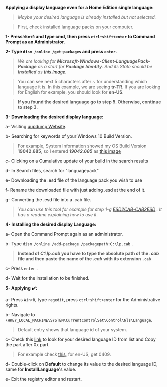 **Applying a display language even for a Home Edition single language:**
> _Maybe your desired language is already installed but not selected._

> First, check installed language packs on your computer.

   **1- Press `Win+R` and type cmd, then press `ctrl+shift+enter` to Command Prompt as an Administrator.**
   
   **2- Type `dism /online /get-packages` and press `enter`.**
> _We are looking for **Microsoft-Windows-Client-LanguagePack-Package** as a start for **Package Identity**. And its State should be **Installed** as [this image](https://i.stack.imgur.com/FoP0c.png)._

> You can see next 5 characters after _~_ for understanding which language it is.
> In this example, we are seeing **tr-TR**. If you are looking for English for example, you should look for **en-US**.

> **If you found the desired language go to step 5. Otherwise, continue to step 3.**

 **3- Downloading the desired display language:**

   a- Visiting [uupdump Website](https://uupdump.ml/).

   b- Searching for keywords of your Windows 10 Build Version.
   
> For example, System Information showed my OS Build Version **19042.685**, so I entered _**19042.685**_ as [this image](https://github.com/tightropeboy/saved/blob/main/Screenshot%202020-12-24%20224632.jpg?raw=true)
   
   c- Clicking on a Cumulative update of your build in the search results

   d- In Search files, search for "languagepack"

   e- Downloading the .esd file of the language pack you wish to use
    
   f- Rename the downloaded file with just adding .esd at the end of it.

   g- Converting the .esd file into a .cab file. 
> _You can use this tool for example for step 1-g [ESD2CAB-CAB2ESD](https://github.com/abbodi1406/WHD/blob/master/scripts/ESD2CAB-CAB2ESD.zip) .
It has a readme explaining how to use it._

 **4- Installing the desired display Language:**
 
   a- Open the Command Prompt again as an administrator.
    
   b- Type `dism /online /add-package /packagepath:C:\lp.cab` .
    
>**Instead of _C:\lp.cab_ you have to type the absolute path of the _.cab_ file and then paste the name of the _.cab_ with its extension `.cab`**
    
   c- Press `enter` .
   
   d- Wait for the installation to be finished.
   
 **5- Applying :heavy_check_mark::**
    
   a- Press `Win+R`, type `regedit`, press `ctrl+shift+enter` for the Administrative rights.
   
   b- Navigate to `\HKEY_LOCAL_MACHINE\SYSTEM\CurrentControlSet\Control\Nls\Language`.
   
> Default entry shows that language id of your system.

   c- Check this [link](https://docs.microsoft.com/en-us/openspecs/windows_protocols/ms-lcid/a9eac961-e77d-41a6-90a5-ce1a8b0cdb9c?redirectedfrom=MSDN) to look for your desired language ID from list and Copy the part after 0x part.
   
> For example check [this](https://i.stack.imgur.com/idMMr.png), for en-US, get 0409.

   d- Double-click on **Default** to change its value to the desired language ID, same for **InstallLanguage**'s value.
   
   e- Exit the registry editor and restart.
